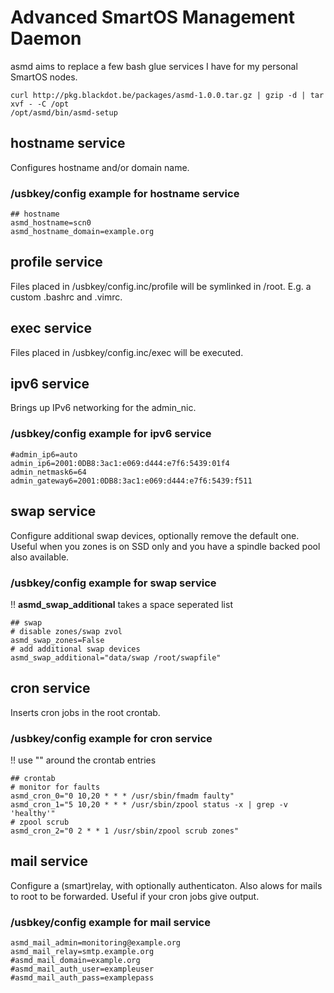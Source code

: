 # Advanced SmartOS Management Daemon
asmd aims to replace a few bash glue services 
 I have for my personal SmartOS nodes.

```
curl http://pkg.blackdot.be/packages/asmd-1.0.0.tar.gz | gzip -d | tar xvf - -C /opt
/opt/asmd/bin/asmd-setup
```

## hostname service
Configures hostname and/or domain name.
### /usbkey/config example for hostname service
```
## hostname
asmd_hostname=scn0
asmd_hostname_domain=example.org
```

## profile service
Files placed in /usbkey/config.inc/profile will be symlinked in 
 /root. E.g. a custom .bashrc and .vimrc.

## exec service
Files placed in /usbkey/config.inc/exec will be executed.

## ipv6 service
Brings up IPv6 networking for the admin_nic.
### /usbkey/config example for ipv6 service
```
#admin_ip6=auto
admin_ip6=2001:0DB8:3ac1:e069:d444:e7f6:5439:01f4
admin_netmask6=64
admin_gateway6=2001:0DB8:3ac1:e069:d444:e7f6:5439:f511
```

## swap service
Configure additional swap devices, optionally remove the default one.
Useful when you zones is on SSD only and you have a spindle backed pool also available.
### /usbkey/config example for swap service
!! **asmd_swap_additional** takes a space seperated list
```
## swap
# disable zones/swap zvol
asmd_swap_zones=False
# add additional swap devices
asmd_swap_additional="data/swap /root/swapfile"
```

## cron service
Inserts cron jobs in the root crontab.
### /usbkey/config example for cron service
!! use "" around the crontab entries
```
## crontab
# monitor for faults
asmd_cron_0="0 10,20 * * * /usr/sbin/fmadm faulty"
asmd_cron_1="5 10,20 * * * /usr/sbin/zpool status -x | grep -v 'healthy'"
# zpool scrub
asmd_cron_2="0 2 * * 1 /usr/sbin/zpool scrub zones"
```

## mail service
Configure a (smart)relay, with optionally authenticaton.
Also alows for mails to root to be forwarded. Useful if your cron jobs give output.
### /usbkey/config example for mail service
```
asmd_mail_admin=monitoring@example.org
asmd_mail_relay=smtp.example.org
#asmd_mail_domain=example.org
#asmd_mail_auth_user=exampleuser
#asmd_mail_auth_pass=examplepass
```
